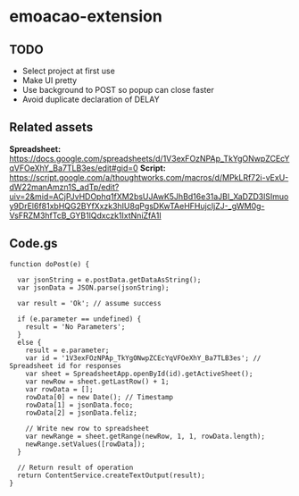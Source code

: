 # emoacao-extension

## TODO
* Select project at first use
* Make UI pretty
* Use background to POST so popup can close faster
* Avoid duplicate declaration of DELAY

## Related assets

**Spreadsheet:** https://docs.google.com/spreadsheets/d/1V3exFOzNPAp_TkYgONwpZCEcYqVFOeXhY_Ba7TLB3es/edit#gid=0
**Script:** https://script.google.com/a/thoughtworks.com/macros/d/MPkLRf72i-vExU-dW22manAmzn1S_adTp/edit?uiv=2&mid=ACjPJvHDOphq1fXM2bsUJAwK5JhBd16e31aJBI_XaDZD3lSImuoy9DrEl6f81xbHQG2BYfXxzk3hIU8qPgsDKwTAeHFHujcIjZJ-_gWM0g-VsFRZM3hfTcB_GYB1lQdxczk1IxtNniZfA1I

## Code.gs
```
function doPost(e) {
  
  var jsonString = e.postData.getDataAsString();
  var jsonData = JSON.parse(jsonString);
  
  var result = 'Ok'; // assume success

  if (e.parameter == undefined) {
    result = 'No Parameters';
  }
  else {
    result = e.parameter;
    var id = '1V3exFOzNPAp_TkYgONwpZCEcYqVFOeXhY_Ba7TLB3es'; // Spreadsheet id for responses
    var sheet = SpreadsheetApp.openById(id).getActiveSheet();
    var newRow = sheet.getLastRow() + 1;
    var rowData = [];
    rowData[0] = new Date(); // Timestamp
    rowData[1] = jsonData.foco;
    rowData[2] = jsonData.feliz;
    
    // Write new row to spreadsheet
    var newRange = sheet.getRange(newRow, 1, 1, rowData.length);
    newRange.setValues([rowData]);
  }

  // Return result of operation
  return ContentService.createTextOutput(result);
}
```
